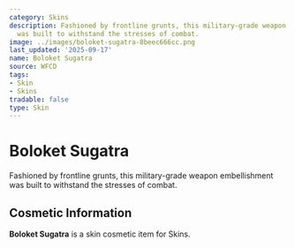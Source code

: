 ```yaml
---
category: Skins
description: Fashioned by frontline grunts, this military-grade weapon embellishment
  was built to withstand the stresses of combat.
image: ../images/boloket-sugatra-8beec666cc.png
last_updated: '2025-09-17'
name: Boloket Sugatra
source: WFCD
tags:
- Skin
- Skins
tradable: false
type: Skin
---
```


# Boloket Sugatra

Fashioned by frontline grunts, this military-grade weapon embellishment was built to withstand the stresses of combat.

## Cosmetic Information

**Boloket Sugatra** is a skin cosmetic item for Skins.

